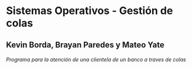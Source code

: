 # Sistemas Operativos - Gestión de colas
## Kevin Borda, Brayan Paredes y Mateo Yate
###### Programa para la atención de una clientela de un banco a traves de colas
